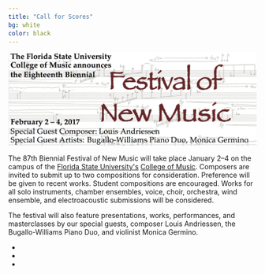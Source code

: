 ```yaml
---
title: "Call for Scores"
bg: white
color: black
---
```


![JPG](/img/FNM2017Banner.jpg)

The 87th Biennial Festival of New Music will take place January 2–4 on the campus of the [Florida State University's][FSU] [College of Music][COM]. Composers are invited to submit up to two compositions for consideration. Preference will be given to recent works. Student compositions are encouraged. Works for all solo instruments, chamber ensembles, voice, choir, orchestra, wind ensemble, and electroacoustic submissions will be considered.

The festival will also feature presentations, works, performances, and masterclasses by our special guests, composer Louis Andriessen, the Bugallo-Williams Piano Duo, and violinist Monica Germino.

<div class="social">
  <ul>
    <li><a href="https://www.facebook.com/events/661292017324611/"><i class="fa fa-facebook"></i></a></li>
    <li><a href="https://twitter.com/FSUFNM"><i class="fa fa-twitter"></i></a></li>
    <li><a href="mailto:clifton.callender@fsu.edu"><i class="fa fa-envelope"></i></a></li>
  </ul>
</div>

[FSU]: http://www.fsu.edu
[COM]: http://music.fsu.edu
